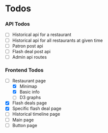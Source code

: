 # Todos
### API Todos
- [ ] Historical api for a restaurant
- [ ] Historical api for all restaurants at given time
- [ ] Patron post api
- [ ] Flash deal post api
- [ ] Admin api routes

### Frontend Todos
- [ ] Restaurant page
  - [x] Minimap
  - [x] Basic info
  - [ ] D3 graphs
- [x] Flash deals page
- [x] Specific flash deal page
- [ ] Historical timeline page
- [ ] Main page
- [ ] Button page
